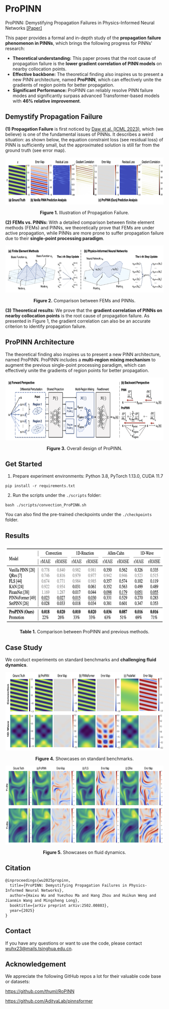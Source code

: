 # ProPINN

ProPINN: Demystifying Propagation Failures in Physics-Informed Neural Networks [[Paper]](https://arxiv.org/abs/2502.00803)

This paper provides a formal and in-depth study of the **propagation failure phenomenon in PINNs**, which brings the following progress for PINNs' research:

- **Theoretical understanding:** This paper proves that the root cause of propagation failure is the **lower gradient correlation of PINN models** on nearby collocation points. 
- **Effective backbone:** The theoretical finding also inspires us to present a new PINN architecture, named **ProPINN**, which can effectively unite the gradients of region points for better propagation.
- **Significant Performance:** ProPINN can reliably resolve PINN failure modes and significantly surpass advanced Transformer-based models with **46% relative improvement**.

## Demystify Propagation Failure

**(1) Propagation Failure** is first noticed by [Daw et al. (ICML 2023)](https://arxiv.org/abs/2207.02338), which (we believe) is one of the fundamental issues of PINNs. It describes a weird situation: as shown below, the equation constraint loss (see residual loss) of PINN is sufficiently small, but the approximated solution is still far from the ground truth (see error map).

<p align="center">
<img src=".\pic\visualization.png" height = "150" alt="" align=center />
<br><br>
<b>Figure 1.</b> Illustration of Propagation Failure.
</p>

**(2) FEMs vs. PINNs:** With a detailed comparison between finite element methods (FEMs) and PINNs, we theoretically prove that FEMs are under active propagation, while PINNs are more prone to suffer propagation failure due to their **single-point processing paradigm**. 

<p align="center">
<img src=".\pic\compare.png" height = "150" alt="" align=center />
<br><br>
<b>Figure 2.</b> Comparison between FEMs and PINNs.
</p>

**(3) Theoretical results:** We prove that the **gradient correlation of PINNs on nearby collocation points** is the root cause of propagation failure. As presented in Figure 1, the gradient correlation can also be an accurate criterion to identify propagation failure.

## ProPINN Architecture

The theoretical finding also inspires us to present a new PINN architecture, named ProPINN. ProPINN includes a **multi-region mixing mechanism** to augment the previous single-point processing paradigm, which can effectively unite the gradients of region points for better propagation.

<p align="center">
<img src=".\pic\propinn.png" height = "200" alt="" align=center />
<br><br>
<b>Figure 3.</b> Overall design of ProPINN.
</p>

## Get Started

1. Prepare experiment environments: Python 3.8, PyTorch 1.13.0, CUDA 11.7

```shell
pip install -r requirements.txt
```

2. Run the scripts under the `./scripts` folder:

```shell
bash ./scripts/convection_ProPINN.sh
```

You can also find the pre-trained checkpoints under the `./checkpoints` folder.

## Results

<p align="center">
<img src=".\pic\results.png" height = "250" alt="" align=center />
<br><br>
<b>Table 1.</b> Comparison between ProPINN and previous methods.
</p>

## Case Study

We conduct experiments on standard benchmarks and **challenging fluid dynamics**.

<p align="center">
<img src=".\pic\case.png" height = "250" alt="" align=center />
<br><br>
<b>Figure 4.</b> Showcases on standard benchmarks.
</p>

<p align="center">
<img src=".\pic\fluid.png" height = "250" alt="" align=center />
<br><br>
<b>Figure 5.</b> Showcases on fluid dynamics.
</p>

## Citation

```
@inproceedings{wu2025propinn,
  title={ProPINN: Demystifying Propagation Failures in Physics-Informed Neural Networks},
  author={Haixu Wu and Yuezhou Ma and Hang Zhou and Huikun Weng and Jianmin Wang and Mingsheng Long},
  booktitle={arXiv preprint arXiv:2502.00803},
  year={2025}
}
```

## Contact

If you have any questions or want to use the code, please contact [wuhx23@mails.tsinghua.edu.cn](mailto:wuhx23@mails.tsinghua.edu.cn).

## Acknowledgement

We appreciate the following GitHub repos a lot for their valuable code base or datasets:

https://github.com/thuml/RoPINN

https://github.com/AdityaLab/pinnsformer
